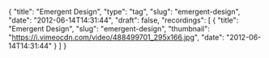 {
  "title": "Emergent Design",
  "type": "tag",
  "slug": "emergent-design",
  "date": "2012-06-14T14:31:44",
  "draft": false,
  "recordings": [
    {
      "title": "Emergent Design",
      "slug": "emergent-design",
      "thumbnail": "https://i.vimeocdn.com/video/488499701_295x166.jpg",
      "date": "2012-06-14T14:31:44"
    }
  ]
}